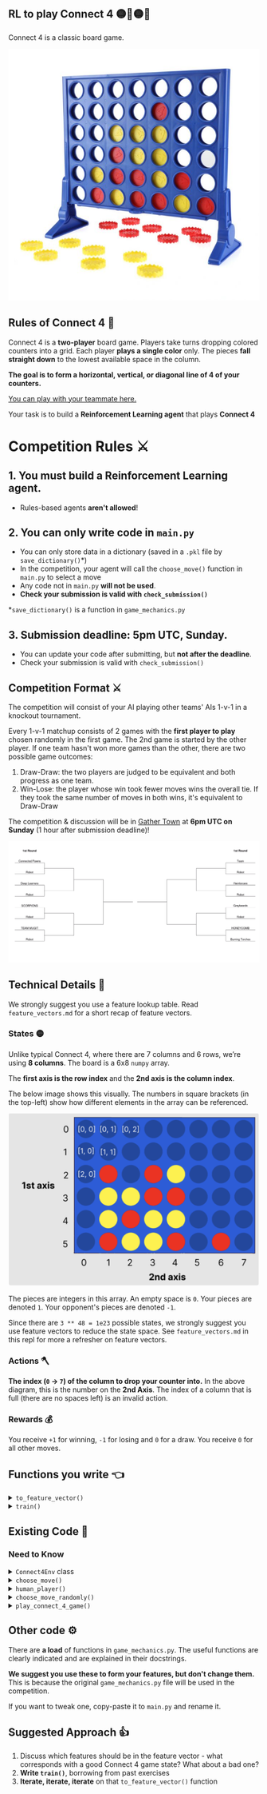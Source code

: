 ## RL to play Connect 4 :yellow_circle::red_circle::yellow_circle::red_circle:

Connect 4 is a classic board game.

![Connect 4. Yellow wins with 4 consecutive yellow pieces on a diagonal](images/connect4board.jpeg)

## Rules of Connect 4 :red_circle:

Connect 4 is a **two-player** board game. Players take turns dropping colored counters into a grid. Each player **plays a single color** only. The pieces **fall straight down** to the lowest available space in the column.

**The goal is to form a horizontal, vertical, or diagonal line of 4 of your counters.**

[You can play with your teammate here.](https://boardgames.io/en/connect4)

Your task is to build a **Reinforcement Learning agent** that plays **Connect 4**

# Competition Rules :crossed_swords:

## 1. You must build a **Reinforcement Learning** agent.
- Rules-based agents **aren't allowed**!
## 2. You can only write code in `main.py`
- You can only store data in a dictionary (saved in a `.pkl` file by `save_dictionary()`*)
- In the competition, your agent will call the `choose_move()` function in `main.py` to select a move
- Any code not in `main.py` **will not be used**.
- **Check your submission is valid with `check_submission()`**

*`save_dictionary()` is a function in `game_mechanics.py`

## 3. Submission deadline: **5pm UTC, Sunday**.
- You can update your code after submitting, but **not after the deadline**.
- Check your submission is valid with `check_submission()`

## Competition Format :crossed_swords:

The competition will consist of your AI playing other teams' AIs 1-v-1 in a knockout tournament.

Every 1-v-1 matchup consists of 2 games with the **first player to play** chosen randomly in the first game. The 2nd game is started by the other player. If one team hasn't won more games than the other, there are two possible game outcomes:

1. Draw-Draw: the two players are judged to be equivalent and both progress as one team.
2. Win-Lose: the player whose win took fewer moves wins the overall tie. If they took the same number of moves in both wins, it's equivalent to Draw-Draw

The competition & discussion will be in [Gather Town](https://app.gather.town/app/nJwquzJjD4TLKcTy/Delta%20Academy) at **6pm UTC on Sunday** (1 hour after submission deadline)!

![Example knockout tournament tree](./images/tournament_tree.png)

## Technical Details :hammer:

We strongly suggest you use a feature lookup table. Read `feature_vectors.md` for a short recap of feature vectors.

### States :yellow_circle:

Unlike typical Connect 4, where there are 7 columns and 6 rows, we’re using **8 columns**. The board is a 6x8 `numpy` array.

The **first axis is the row index** and the **2nd axis is the column index**.

The below image shows this visually. The numbers in square brackets (in the top-left) show how different elements in the array can be referenced.

![Connect 4 board with index of top left squares shown](./images/connect4annotate.png)

The pieces are integers in this array. An empty space is `0`. Your pieces are denoted `1`. Your opponent's pieces are denoted `-1`.

Since there are `3 ** 48 = 1e23` possible states, we strongly suggest you use feature vectors to reduce the state space. See `feature_vectors.md` in this repl for more a refresher on feature vectors.

### Actions :axe:

**The index (`0` -> `7`) of the column to drop your counter into.** In the above diagram, this is the number on the **2nd Axis**. The index of a column that is full (there are no spaces left) is an invalid action.

### Rewards :moneybag:

You receive `+1` for winning, `-1` for losing and `0` for a draw. You receive `0` for all other moves.

## Functions you write :point_left:

<details>
<summary><code style="white-space:nowrap;">  to_feature_vector()</code></summary>
Write this to convert a state in
to a feature vector. These features are used to represent the state in the value function lookup table.
<br />
<br />
Input is the state (<code style="white-space:nowrap;">np.array</code>) and output is a <code style="white-space:nowrap;">tuple</code> which you design! The better the features you pick out, the faster your agent will learn and better it can be at Connect-4.
<br />
<br />
Too detailed of a feature vector and it'll take a long time to train. Not enough detail and your agent will hit a ceiling since too many varied states will look identical.
<br />
<br />
E.g. if your feature was just "number of pieces played by me", there are many different states with the same number of pieces played (and thus the same value function).
</details>

<details>
<summary><code style="white-space:nowrap;">  train()</code></summary>
Write this to train your value function dictionary from experience in the environment. Use TD learning.
<br />
<br />
Output the trained dictionary so it can be saved.
<br />
<br />
You can structure your value dictionary however you like,
but the existing implementation of <code style="white-space:nowrap;">choose_move()</code> expects <code style="white-space:nowrap;">{feature_vector: value}</code>. 
<br />
<br />
If you structure it another way, you'll have to tweak <code style="white-space:nowrap;">choose_move()</code>
</details>

## Existing Code :pray:

### Need to Know

<details>
<summary><code style="white-space:nowrap;">  Connect4Env</code> class</summary>
The environment class controls the game and runs the opponent's <code style="white-space:nowrap;">choose_move()</code> function.
<br />
<br />
Use it to train your agent. See example usage in <code style="white-space:nowrap;">play_connect_4_game()</code>.
<br />
<br />
The opponent's <code style="white-space:nowrap;">choose_move()</code> function is input at initialisation (when <code style="white-space:nowrap;">Connect4Env(opponent_choose_move)</code> is called).
<br />
<br />
The first player is chosen at random when <code style="white-space:nowrap;">Connect4Env.reset()</code> is called. Every time you call <code style="white-space:nowrap;">Connect4Env.step()</code>, 2 moves are taken - yours and then your opponent's. Your opponent sees a 'flipped' version of the board, where their pieces are shown as <code style="white-space:nowrap;">1</code>'s and yours are shown as <code style="white-space:nowrap;">-1</code>'s.
    <br />
    <br />
Connect4Env takes 3 optional arguments:  
    
- <code style="white-space:nowrap;">verbose</code> Whether to print the board and logging information (such as the position of the move recent move) to the console.
- <code style="white-space:nowrap;">render</code> Whether to render the game graphically. The player plays with red counters and the opponent players with yellow. Set this to True if you want to play against your bot yourself.
- <code style="white-space:nowrap;">game_speed_multiplier</code> How fast to render a game (only has an effect when render= True). Low number = slow. High number = fast.

</details>

<details>
<summary><code style="white-space:nowrap;">  choose_move()</code></summary>
This acts greedily given the <code style="white-space:nowrap;">state</code> and value function dictionary. We've given you this to save time, but you are welcome to change it.
<br />
<br />
In the competition, <code style="white-space:nowrap;">choose_move()</code> selects your moves. Takes the state as input and outputs an action.
<br />
<br/>
This takes an optional <code style="white-space:nowrap;">verbose</code> argument, which outputs information useful for debugging when set toe <code style="white-space:nowrap;">True</code>.
</details>

<details>
<summary><code style="white-space:nowrap;">  human_player()</code></summary>
Input into <code style="white-space:nowrap;">play_connect_4_game()</code> to play yourself.
<br />
<br />
Click on the column to play a counter there.
</details>

<details>
<summary><code style="white-space:nowrap;">  choose_move_randomly()</code></summary>
Like above, but randomly picks from non-full columns.
<br />
<br />
Takes the state as input and outputs an action.
</details>

<details>
<summary><code style="white-space:nowrap;">  play_connect_4_game()</code></summary>
Plays 1 game of Connect 4, which can be visualsed either in the console (if <code style="white-space:nowrap;">verbose=True</code>) or rendered visually (if <code style="white-space:nowrap;">render = True</code>). Outputs the return for your agent.
<br />
<br />
Inputs:

<code style="white-space:nowrap;">your_choose_move</code>: Function that takes the state and outputs the action for your agent.

<code style="white-space:nowrap;">opponent_choose_move</code>: Function that takes the state and outputs the action for the opponent.

<code style="white-space:nowrap;">game_speed_multiplier</code>: controls the gameplay speed. High numbers mean fast games, low numbers mean slow games.

<code style="white-space:nowrap;">render</code>: whether to render the game visually.

<code style="white-space:nowrap;">verbose</code>: whether to print to console each move and the corresponding board states.

</details>

## Other code :gear:

There are **a load** of functions in `game_mechanics.py`. The useful functions are clearly indicated and are explained in their docstrings.

**We suggest you use these to form your features, but don't change them.** This is because the original `game_mechanics.py` file will be used in the competition.

If you want to tweak one, copy-paste it to `main.py` and rename it.

## Suggested Approach :+1:

1. Discuss which features should be in the feature vector - what corresponds with a good Connect 4 game state? What about a bad one?
2. **Write `train()`**, borrowing from past exercises
3. **Iterate, iterate, iterate** on that `to_feature_vector()` function
